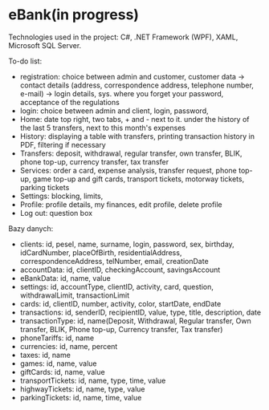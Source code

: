 # eBank(in progress)

Technologies used in the project: C#, .NET Framework (WPF), XAML, Microsoft SQL Server.

To-do list:
- registration: choice between admin and customer, customer data -> contact details (address, correspondence address, telephone number, e-mail) -> login details, sys. where you forget your password, acceptance of the regulations
- login: choice between admin and client, login, password,
- Home: date top right, two tabs, + and - next to it. under the history of the last 5 transfers, next to this month's expenses
- History: displaying a table with transfers, printing transaction history in PDF, filtering if necessary
- Transfers: deposit, withdrawal, regular transfer, own transfer, BLIK, phone top-up, currency transfer, tax transfer
- Services: order a card, expense analysis, transfer request, phone top-up, game top-up and gift cards, transport tickets, motorway tickets, parking tickets
- Settings: blocking, limits,
- Profile: profile details, my finances, edit profile, delete profile
- Log out: question box


Bazy danych:
- clients: id, pesel, name, surname, login, password, sex, birthday, idCardNumber, placeOfBirth, residentialAddress, correspondenceAddress, telNumber, email, creationDate
- accountData: id, clientID, checkingAccount, savingsAccount
- eBankData: id, name, value
- settings: id, accountType, clientID, activity, card, question, withdrawalLimit, transactionLimit
- cards: id, clientID, number, activity, color, startDate, endDate
- transactions: id, senderID, recipientID, value, type, title, description, date
- transactionType: id, name(Deposit, Withdrawal, Regular transfer, Own transfer, BLIK, Phone top-up, Currency transfer, Tax transfer)
- phoneTariffs: id, name
- currencies: id, name, percent
- taxes: id, name
- games: id, name, value
- giftCards: id, name, value
- transportTickets: id, name, type, time, value
- highwayTickets: id, name, type, value
- parkingTickets: id, name, time, value
